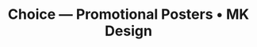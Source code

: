 ---
href: /projects/hjzm-posters/
image: /images/hjzm/hjzm.jpg
preview: /images/hjzm/hjzm.jpg
alt: |
  A.C.E Promotional poster preview
title: |
  Choice — Promotional Posters • MK Design
seo: |
  A print and digital marketing case study, focused on the strategic outreach of new users via social media.
keywords: |
  Marketing, Advertising, Print, Poster, Photoshop, Social Media, SNS, AR, Graphic, Design
previousurl: "/projects/eaj/"
name: "Choice — Posters"
nexturl: "/projects/jina-kim/"
dates: "2020"
named: hjzm
finalproduct-image: "/images/hjzm/finalproduct-image.jpg"
finalproduct-alt: "Instagram extra-long format poster"
finalproduct-mockup: "/images/hjzm/mockup.png"
mockup-alt: "Mockup featuring a print-version of the poster"
---